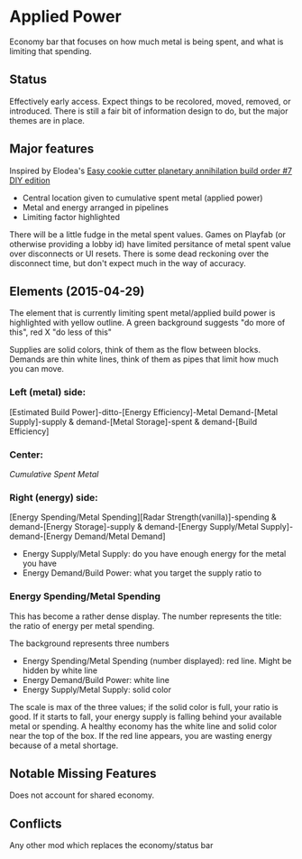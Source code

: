 # Applied Power

Economy bar that focuses on how much metal is being spent, and what is limiting that spending.

## Status

Effectively early access.  Expect things to be recolored, moved, removed, or introduced. There is still a fair bit of information design to do, but the major themes are in place.

## Major features

Inspired by Elodea's [Easy cookie cutter planetary annihilation build order #7 DIY edition](https://forums.uberent.com/threads/cookie-cutter-builds-for-new-players.59452/#post-1059439)

- Central location given to cumulative spent metal (applied power)
- Metal and energy arranged in pipelines
- Limiting factor highlighted

There will be a little fudge in the metal spent values. Games on Playfab (or otherwise providing a lobby id) have limited persitance of metal spent value over disconnects  or UI resets. There is some dead reckoning over the disconnect time, but don't expect much in the way of accuracy.

## Elements (2015-04-29)

The element that is currently limiting spent metal/applied build power is highlighted with yellow outline.  A green background suggests "do more of this", red X "do less of this"

Supplies are solid colors, think of them as the flow between blocks.  Demands are thin white lines, think of them as pipes that limit how much you can move.

### Left (metal) side:

[Estimated Build Power]-ditto-[Energy Efficiency]-Metal Demand-[Metal Supply]-supply & demand-[Metal Storage]-spent & demand-[Build Efficiency]

### Center:

*Cumulative Spent Metal*

### Right (energy) side:

[Energy Spending/Metal Spending][Radar Strength(vanilla)]-spending & demand-[Energy Storage]-supply & demand-[Energy Supply/Metal Supply]-demand-[Energy Demand/Metal Demand]

- Energy Supply/Metal Supply: do you have enough energy for the metal you have
- Energy Demand/Build Power: what you target the supply ratio to

### Energy Spending/Metal Spending

This has become a rather dense display.  The number represents the title: the ratio of energy per metal spending.

The background represents three numbers

- Energy Spending/Metal Spending (number displayed): red line.  Might be hidden by white line
- Energy Demand/Build Power: white line
- Energy Supply/Metal Supply: solid color

The scale is max of the three values; if the solid color is full, your ratio is good.  If it starts to fall, your energy supply is falling behind your available metal or spending. A healthy economy has the white line and solid color near the top of the box. If the red line appears, you are wasting energy because of a metal shortage.

## Notable Missing Features

Does not account for shared economy.

## Conflicts

Any other mod which replaces the economy/status bar
